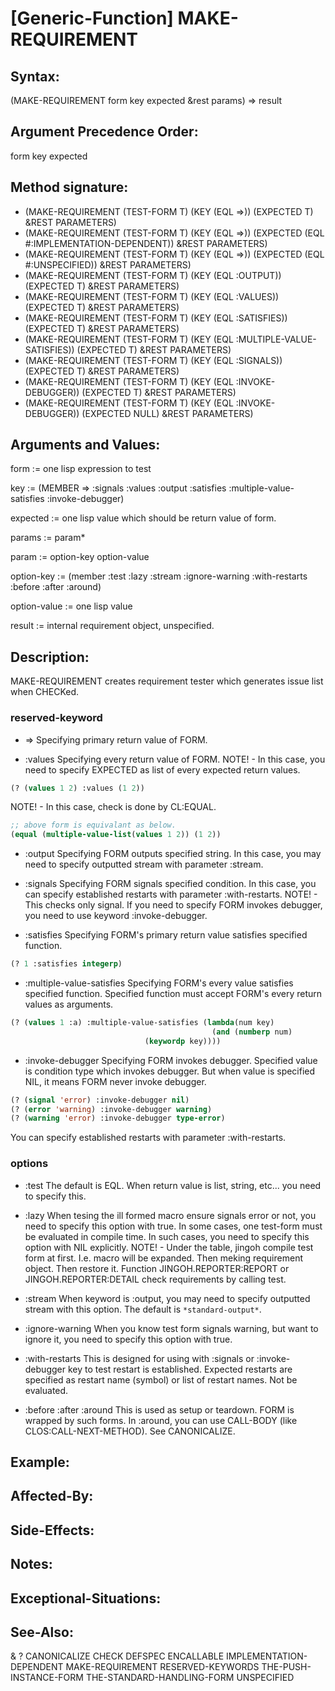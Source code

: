 # [Generic-Function] MAKE-REQUIREMENT

## Syntax:

(MAKE-REQUIREMENT form key expected &rest params) => result

## Argument Precedence Order:

form key expected

## Method signature:

* (MAKE-REQUIREMENT (TEST-FORM T) (KEY (EQL =>)) (EXPECTED T) &REST PARAMETERS)
* (MAKE-REQUIREMENT (TEST-FORM T) (KEY (EQL =>)) (EXPECTED (EQL #:IMPLEMENTATION-DEPENDENT)) &REST PARAMETERS)
* (MAKE-REQUIREMENT (TEST-FORM T) (KEY (EQL =>)) (EXPECTED (EQL #:UNSPECIFIED)) &REST PARAMETERS)
* (MAKE-REQUIREMENT (TEST-FORM T) (KEY (EQL :OUTPUT)) (EXPECTED T) &REST PARAMETERS)
* (MAKE-REQUIREMENT (TEST-FORM T) (KEY (EQL :VALUES)) (EXPECTED T) &REST PARAMETERS)
* (MAKE-REQUIREMENT (TEST-FORM T) (KEY (EQL :SATISFIES)) (EXPECTED T) &REST PARAMETERS)
* (MAKE-REQUIREMENT (TEST-FORM T) (KEY (EQL :MULTIPLE-VALUE-SATISFIES)) (EXPECTED T) &REST PARAMETERS)
* (MAKE-REQUIREMENT (TEST-FORM T) (KEY (EQL :SIGNALS)) (EXPECTED T) &REST PARAMETERS)
* (MAKE-REQUIREMENT (TEST-FORM T) (KEY (EQL :INVOKE-DEBUGGER)) (EXPECTED T) &REST PARAMETERS)
* (MAKE-REQUIREMENT (TEST-FORM T) (KEY (EQL :INVOKE-DEBUGGER)) (EXPECTED NULL) &REST PARAMETERS)

## Arguments and Values:

form := one lisp expression to test

key := (MEMBER => :signals :values :output :satisfies :multiple-value-satisfies :invoke-debugger)

expected := one lisp value which should be return value of form.

params := param\*

param := option-key option-value

option-key := (member :test :lazy :stream :ignore-warning :with-restarts :before :after :around)

option-value := one lisp value

result := internal requirement object, unspecified.

## Description:
MAKE-REQUIREMENT creates requirement tester which generates issue list when CHECKed.

### reserved-keyword

* =>
Specifying primary return value of FORM.

* :values
Specifying every return value of FORM.
NOTE! - In this case, you need to specify EXPECTED as list of every expected return values.
```lisp
(? (values 1 2) :values (1 2))
```
NOTE! - In this case, check is done by CL:EQUAL.
```lisp
;; above form is equivalant as below.
(equal (multiple-value-list(values 1 2)) (1 2))
```

* :output
Specifying FORM outputs specified string.
In this case, you may need to specify outputted stream with parameter :stream.

* :signals
Specifying FORM signals specified condition.
In this case, you can specify established restarts with parameter :with-restarts.
NOTE! - This checks only signal. If you need to specify FORM invokes debugger, you need to use keyword :invoke-debugger.

* :satisfies
Specifying FORM's primary return value satisfies specified function.
```lisp
(? 1 :satisfies integerp)
```

* :multiple-value-satisfies
Specifying FORM's every value satisfies specified function.
Specified function must accept FORM's every return values as arguments.
```lisp
(? (values 1 :a) :multiple-value-satisfies (lambda(num key)
                                             (and (numberp num)
					          (keywordp key))))
```

* :invoke-debugger
Specifying FORM invokes debugger.
Specified value is condition type which invokes debugger.
But when value is specified NIL, it means FORM never invoke debugger.
```lisp
(? (signal 'error) :invoke-debugger nil)
(? (error 'warning) :invoke-debugger warning)
(? (warning 'error) :invoke-debugger type-error)
```
You can specify established restarts with parameter :with-restarts.

### options

* :test
The default is EQL.
When return value is list, string, etc... you need to specify this.

* :lazy
When tesing the ill formed macro ensure signals error or not, you need to specify this option with true.
In some cases, one test-form must be evaluated in compile time.
In such cases, you need to specify this option with NIL explicitly.
NOTE! - Under the table, jingoh compile test form at first.
I.e. macro will be expanded.
Then meking requirement object.
Then restore it.
Function JINGOH.REPORTER:REPORT or JINGOH.REPORTER:DETAIL check requirements by calling test.

* :stream
When keyword is :output, you may need to specify outputted stream with this option.
The default is `*standard-output*`.

* :ignore-warning
When you know test form signals warning, but want to ignore it, you need to specify this option with true.

* :with-restarts
This is designed for using with :signals or :invoke-debugger key to test restart is established.
Expected restarts are specified as restart name (symbol) or list of restart names.
Not be evaluated.

* :before :after :around
This is used as setup or teardown.
FORM is wrapped by such forms.
In :around, you can use CALL-BODY (like CLOS:CALL-NEXT-METHOD).
See CANONICALIZE.

## Example:

## Affected-By:

## Side-Effects:

## Notes:

## Exceptional-Situations:

## See-Also:

&
?
CANONICALIZE
CHECK
DEFSPEC
ENCALLABLE
IMPLEMENTATION-DEPENDENT
MAKE-REQUIREMENT
RESERVED-KEYWORDS
THE-PUSH-INSTANCE-FORM
THE-STANDARD-HANDLING-FORM
UNSPECIFIED
